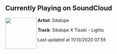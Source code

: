 ## Currently Playing on SoundCloud

[<img align="left" width="100" src="https://i1.sndcdn.com/artworks-zy9hk3YBCRIuQNim-w5TCKA-t50x50.jpg">](https://soundcloud.com/sikdope/sikdope-x-tisoki-lights)

**Artist**: Sikdope 

**Track**: Sikdope X Tisoki - Lights

Last updated at 11/13/2020 07:55
